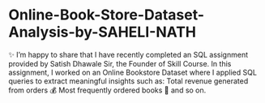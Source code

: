 # Online-Book-Store-Dataset-Analysis-by-SAHELI-NATH
✨ I’m happy to share that I have recently completed an SQL assignment provided by Satish Dhawale Sir, the Founder of Skill Course.  In this assignment, I worked on an Online Bookstore Dataset where I applied SQL queries to extract meaningful insights such as:  Total revenue generated from orders 💰  Most frequently ordered books 📕  and so on.
